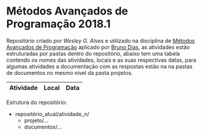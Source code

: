 
# Métodos Avançados de Programação 2018.1 

Repositório criado por *Wesley G. Alves* e utilizado na disciplina de [Métodos Avançados de Programação](https://www.diasbruno.com/map/2018/01/01/pt-map.html) aplicado por [Bruno Dias](https://www.diasbruno.com/sobre/), as atividades estão estruturadas por pastas dentro do repositório, abaixo tem uma tabela contendo os nomes das atividades, locais e as suas respectivas datas, para algumas atividades a documentação com as respostas estão na na pastas de documentos no mesmo nível da pasta projetos.


| Atividade | Local | Data |
| ------ | ------ | ------ |


Estrutura do repositório:

- repositório_atual/atividade_n/    
  - projeto/...	 
  - documentos/...

